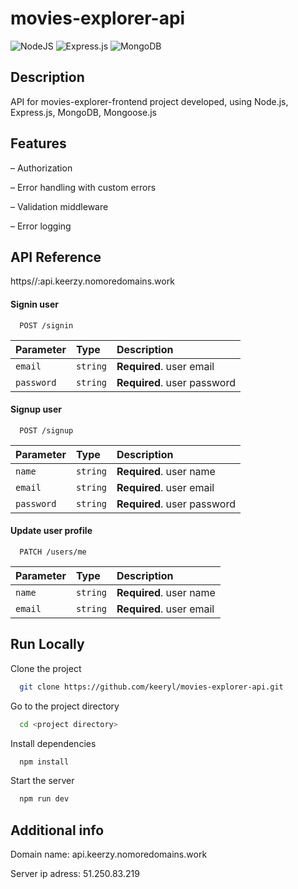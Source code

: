# movies-explorer-api
![NodeJS](https://img.shields.io/badge/node.js-6DA55F?style=for-the-badge&logo=node.js&logoColor=white)
![Express.js](https://img.shields.io/badge/express.js-%23404d59.svg?style=for-the-badge&logo=express&logoColor=%2361DAFB)
![MongoDB](https://img.shields.io/badge/MongoDB-%234ea94b.svg?style=for-the-badge&logo=mongodb&logoColor=white)

## Description

API for movies-explorer-frontend project developed, using Node.js, Express.js, MongoDB, Mongoose.js

## Features

– Authorization

– Error handling with custom errors

– Validation middleware

– Error logging

## API Reference

https//:api.keerzy.nomoredomains.work

#### Signin user

```http
  POST /signin
```

| Parameter | Type     | Description                |
| :-------- | :------- | :------------------------- |
| `email` | `string` | **Required**. user email |
| `password` | `string` | **Required**. user password |

#### Signup user

```http
  POST /signup
```

| Parameter | Type     | Description                       |
| :-------- | :------- | :-------------------------------- |
| `name`      | `string` | **Required**. user name |
| `email`      | `string` | **Required**. user email |
| `password`      | `string` | **Required**. user password |

#### Update user profile

```http
  PATCH /users/me
```

| Parameter | Type     | Description                       |
| :-------- | :------- | :-------------------------------- |
| `name`      | `string` | **Required**. user name |
| `email`      | `string` | **Required**. user email |


## Run Locally

Clone the project

```bash
  git clone https://github.com/keeryl/movies-explorer-api.git
```

Go to the project directory

```bash
  cd <project directory>
```

Install dependencies

```bash
  npm install
```

Start the server

```bash
  npm run dev
```

## Additional info

Domain name: api.keerzy.nomoredomains.work

Server ip adress: 51.250.83.219
